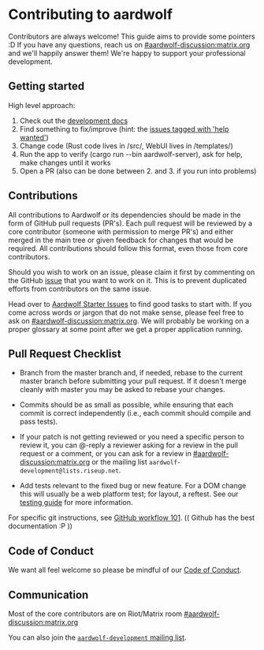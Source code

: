 # Contributing to aardwolf

Contributors are always welcome! This guide aims to provide some pointers :D If you have any questions, reach us on [#aardwolf-discussion:matrix.org](https://riot.im/app/#/room/#aardwolf-discussion:matrix.org) and we'll happily answer them! We're happy to support your professional development.

## Getting started

High level approach:

1. Check out the [development docs](/doc/development)
2. Find something to fix/improve (hint: the [issues tagged with 'help wanted'](https://github.com/Aardwolf-Social/aardwolf/issues?q=is%3Aissue+is%3Aopen+label%3A%22help+wanted%22))
3. Change code (Rust code lives in /src/, WebUI lives in /templates/)
4. Run the app to verify (cargo run --bin aardwolf-server), ask for help, make changes until it works
5. Open a PR (also can be done between 2. and 3. if you run into problems)

## Contributions

All contributions to Aardwolf or its dependencies should be made in the form of GitHub
pull requests (PR's). Each pull request will be reviewed by a core contributor
(someone with permission to merge PR's) and either merged in the main tree or
given feedback for changes that would be required. All contributions should
follow this format, even those from core contributors.

Should you wish to work on an issue, please claim it first by commenting on
the GitHub [issue](https://github.com/BanjoFox/aardwolf/issues) that you want to work on it. This is to prevent duplicated
efforts from contributors on the same issue.

Head over to [Aardwolf Starter Issues](https://github.com/Aardwolf-Social/aardwolf/issues?q=is%3Aissue+is%3Aopen+label%3Amozsprint) to find good tasks to start with. 
If you come across words or jargon that do not make sense, please feel free to ask on [#aardwolf-discussion:matrix.org](https://riot.im/app/#/room/#aardwolf-discussion:matrix.org).
We will probably be working on a proper glossary at some point after we get a proper 
application running. 

## Pull Request Checklist

- Branch from the master branch and, if needed, rebase to the current master
  branch before submitting your pull request. If it doesn't merge cleanly with
  master you may be asked to rebase your changes.

- Commits should be as small as possible, while ensuring that each commit is
  correct independently (i.e., each commit should compile and pass tests). 

- If your patch is not getting reviewed or you need a specific person to review
  it, you can @-reply a reviewer asking for a review in the pull request or a
  comment, or you can ask for a review in [#aardwolf-discussion:matrix.org](https://riot.im/app/#/room/#aardwolf-discussion:matrix.org)
  or the mailing list `aardwolf-development@lists.riseup.net`.

- Add tests relevant to the fixed bug or new feature.  For a DOM change this
  will usually be a web platform test; for layout, a reftest.  See our [testing
  guide](https://github.com/servo/servo/wiki/Testing) for more information.

For specific git instructions, see [GitHub workflow 101](https://github.com/servo/servo/wiki/Github-workflow).
(( Github has the best documentation :P ))

## Code of Conduct

We want all feel welcome so please be mindful of our [Code of Conduct](/CODE_OF_CONDUCT.md).

## Communication

Most of the core contributors are on Riot/Matrix room [#aardwolf-discussion:matrix.org](https://riot.im/app/#/room/#aardwolf-discussion:matrix.org)

You can also join the [`aardwolf-development` mailing list](https://lists.riseup.net/www/info/aardwolf-development).
